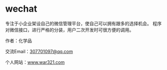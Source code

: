# wechat
专注于小企业架设自己的微信管理平台，使自己可以拥有跟多的选择机会。
程序对微信接口，进行严格的分装，用户二次开发时可很方便的调用。

作者：化学品

交流Email：307701097@qq.com

个人网站：www.war321.com